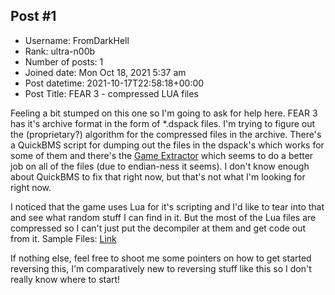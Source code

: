 ## Post #1
- Username: FromDarkHell
- Rank: ultra-n00b
- Number of posts: 1
- Joined date: Mon Oct 18, 2021 5:37 am
- Post datetime: 2021-10-17T22:58:18+00:00
- Post Title: FEAR 3 - compressed LUA files

Feeling a bit stumped on this one so I'm going to ask for help here. 
FEAR 3 has it's archive format in the form of *.dspack files. I'm trying to figure out the (proprietary?) algorithm for the compressed files in the archive.
There's a QuickBMS script for dumping out the files in the dspack's which works for some of them and there's the [Game Extractor](https://github.com/wattostudios/GameExtractor/blob/master/src/org/watto/ge/plugin/archive/Plugin_DSPACK.java#L151) which seems to do a better job on all of the files (due to endian-ness it seems). I don't know enough about QuickBMS to fix that right now, but that's not what I'm looking for right now.


I noticed that the game uses Lua for it's scripting and I'd like to tear into that and see what random stuff I can find in it.
But the most of the Lua files are compressed so I can't just put the decompiler at them and get code out from it.
Sample Files: [Link](https://drive.google.com/drive/folders/11qs8mkUw6dIukGpAwxHnMpe4kI5_blg8?usp=sharing)

If nothing else, feel free to shoot me some pointers on how to get started reversing this, I'm comparatively new to reversing stuff like this so I don't really know where to start!
